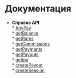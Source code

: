 # Документация

* <b>Справка API</b><br/>
            * [AnyPay](api-reference/anypay.md)<br/>
                      * [getBalance](api-reference/balance.md)<br/>
                      * [getRates](api-reference/rates.md)<br/>
                      * [getCommissions](api-reference/commission.md)<br/>
                      * [getPayments](api-reference/payments.md)<br/>
                      * [getPayouts](api-reference/payouts.md)<br/>
                      * [getIps](api-reference/Ips.md)<br/>
                      * [createPayout](api-reference/create_payout.md)<br/>
                      * [createSession](api-reference/server.md)